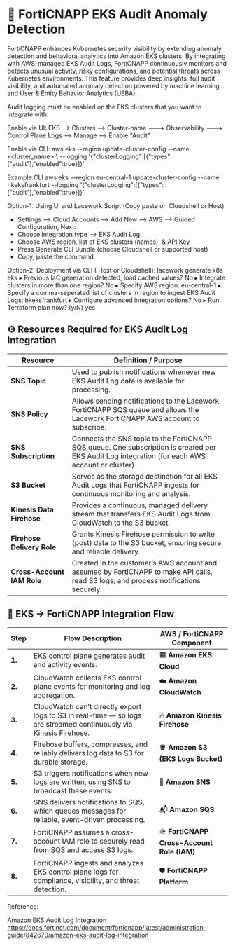 # 🧠 FortiCNAPP EKS Audit Anomaly Detection

FortiCNAPP enhances Kubernetes security visibility by extending anomaly detection and behavioral analytics into Amazon EKS clusters.
By integrating with AWS-managed EKS Audit Logs, FortiCNAPP continuously monitors and detects unusual activity, risky configurations, and potential threats across Kubernetes environments.
This feature provides deep insights, full audit visibility, and automated anomaly detection powered by machine learning and User & Entity Behavior Analytics (UEBA).


Audit logging must be enabled on the EKS clusters that you want to integrate with.



Enable via UI:
EKS --> Clusters --> Cluster-name ---> Observability ---> Control Plane Logs --> Manage --> Enable "Audit" 

Enable via CLI:
aws eks --region <region> update-cluster-config --name <cluster_name> \ --logging '{"clusterLogging":[{"types":["audit"],"enabled":true}]}'

Example:CLI
aws eks --region eu-central-1 update-cluster-config --name hkeksfrankfurt --logging '{"clusterLogging":[{"types":["audit"],"enabled":true}]}'


Option-1: Using UI and Lacework Script (Copy paste on Cloudshell or Host)
- Settings --> Cloud Accounts --> Add New --> AWS --> Guided Configuration, Next:
- Choose integration type --> EKS Audit Log: 
- Choose AWS region,  list of EKS clusters (names), & API Key
- Press Generate CLI Bundle (choose Cloudshell or supported host)
- Copy, paste the command.

Option-2: Deployment via CLI ( Host or Cloudshell): 
lacework generate k8s eks
▸ Previous IaC generation detected, load cached values? No
▸ Integrate clusters in more than one region? No
▸ Specify AWS region: eu-central-1
▸ Specify a comma-seperated list of clusters in region to ingest EKS Audit Logs: hkeksfrankfurt
▸ Configure advanced integration options? No
▸ Run Terraform plan now? (y/N) yes



## ⚙️ Resources Required for EKS Audit Log Integration
| **Resource**               | **Definition / Purpose**                                                                                                                         |
| -------------------------- | ------------------------------------------------------------------------------------------------------------------------------------------------ |
| **SNS Topic**              | Used to publish notifications whenever new EKS Audit Log data is available for processing.                                                       |
| **SNS Policy**             | Allows sending notifications to the Lacework FortiCNAPP SQS queue and allows the Lacework FortiCNAPP AWS account to subscribe.                   |
| **SNS Subscription**       | Connects the SNS topic to the FortiCNAPP SQS queue. One subscription is created per EKS Audit Log integration (for each AWS account or cluster). |
| **S3 Bucket**              | Serves as the storage destination for all EKS Audit Logs that FortiCNAPP ingests for continuous monitoring and analysis.                         |
| **Kinesis Data Firehose**  | Provides a continuous, managed delivery stream that transfers EKS Audit Logs from CloudWatch to the S3 bucket.                                   |
| **Firehose Delivery Role** | Grants Kinesis Firehose permission to write (post) data to the S3 bucket, ensuring secure and reliable delivery.                                 |
| **Cross-Account IAM Role** | Created in the customer’s AWS account and assumed by FortiCNAPP to make API calls, read S3 logs, and process notifications securely.             |


## 🧭 EKS → FortiCNAPP Integration Flow

| **Step** | **Flow Description**                                                                                               | **AWS / FortiCNAPP Component**             |
| -------- | ------------------------------------------------------------------------------------------------------------------ | ------------------------------------------ |
| **1.**   | EKS control plane generates audit and activity events.                                                             | 🟧 **Amazon EKS Cloud**                    |
| **2.**   | CloudWatch collects EKS control plane events for monitoring and log aggregation.                                   | ☁️ **Amazon CloudWatch**                   |
| **3.**   | CloudWatch can’t directly export logs to S3 in real-time — so logs are streamed continuously via Kinesis Firehose. | 🔥 **Amazon Kinesis Firehose**             |
| **4.**   | Firehose buffers, compresses, and reliably delivers log data to S3 for durable storage.                            | 🪣 **Amazon S3 (EKS Logs Bucket)**         |
| **5.**   | S3 triggers notifications when new logs are written, using SNS to broadcast these events.                          | 📨 **Amazon SNS**                          |
| **6.**   | SNS delivers notifications to SQS, which queues messages for reliable, event-driven processing.                    | 📬 **Amazon SQS**                          |
| **7.**   | FortiCNAPP assumes a cross-account IAM role to securely read from SQS and access S3 logs.                          | 🪖 **FortiCNAPP Cross-Account Role (IAM)** |
| **8.**   | FortiCNAPP ingests and analyzes EKS control plane logs for compliance, visibility, and threat detection.           | 🛡️ **FortiCNAPP Platform**                 |

Reference:

Amazon EKS Audit Log Integration
https://docs.fortinet.com/document/forticnapp/latest/administration-guide/842670/amazon-eks-audit-log-integration




